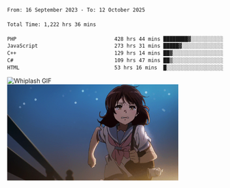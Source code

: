 


  
 
 <!--START_SECTION:waka-->

```txt
From: 16 September 2023 - To: 12 October 2025

Total Time: 1,222 hrs 36 mins

PHP                                428 hrs 44 mins ████████▓░░░░░░░░░░░░░░░░   34.72 %
JavaScript                         273 hrs 31 mins █████▓░░░░░░░░░░░░░░░░░░░   22.15 %
C++                                129 hrs 14 mins ██▓░░░░░░░░░░░░░░░░░░░░░░   10.47 %
C#                                 109 hrs 47 mins ██▒░░░░░░░░░░░░░░░░░░░░░░   08.89 %
HTML                               53 hrs 16 mins  █░░░░░░░░░░░░░░░░░░░░░░░░   04.31 %
```

<!--END_SECTION:waka-->

<p>
  <img src="whiplash.gif" alt="Whiplash GIF" width="420" height="500"/>
  <img src="kumiko_run.gif" alt="Kumiko Run GIF" width="400"/>
</p>
